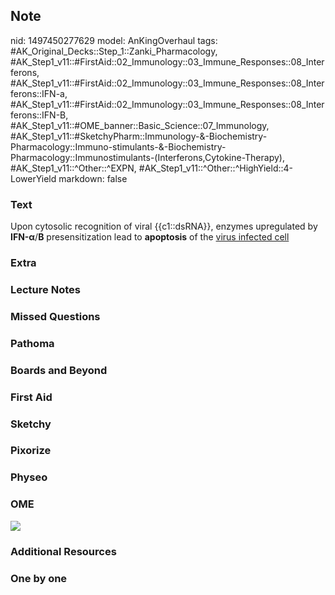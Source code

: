 ## Note
nid: 1497450277629
model: AnKingOverhaul
tags: #AK_Original_Decks::Step_1::Zanki_Pharmacology, #AK_Step1_v11::#FirstAid::02_Immunology::03_Immune_Responses::08_Interferons, #AK_Step1_v11::#FirstAid::02_Immunology::03_Immune_Responses::08_Interferons::IFN-a, #AK_Step1_v11::#FirstAid::02_Immunology::03_Immune_Responses::08_Interferons::IFN-B, #AK_Step1_v11::#OME_banner::Basic_Science::07_Immunology, #AK_Step1_v11::#SketchyPharm::Immunology-&-Biochemistry-Pharmacology::Immuno-stimulants-&-Biochemistry-Pharmacology::Immunostimulants-(Interferons,Cytokine-Therapy), #AK_Step1_v11::^Other::^EXPN, #AK_Step1_v11::^Other::^HighYield::4-LowerYield
markdown: false

### Text
<div>
  Upon cytosolic recognition of viral {{c1::dsRNA}}, enzymes
  upregulated by <b>IFN-α</b>/<b>B</b> presensitization lead to
  <b>apoptosis</b> of the <u>virus infected cell</u>
</div>

### Extra


### Lecture Notes


### Missed Questions


### Pathoma


### Boards and Beyond


### First Aid


### Sketchy


### Pixorize


### Physeo


### OME
<div class="ome-widget">
  <a href=
  "https://onlinemeded.org/spa/immunology?ref=anki"><img src=
  "_OME_AnkiFlashcards_Topic_6.png"></a>
</div>

### Additional Resources


### One by one

